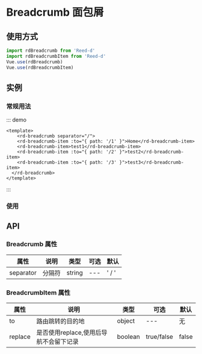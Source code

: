 # Breadcrumb 面包屑

## 使用方式

```js
import rdBreadcrumb from 'Reed-d'
import rdBreadcrumbItem from 'Reed-d'
Vue.use(rdBreadcrumb)
Vue.use(rdBreadcrumbItem)
```

## 实例
### 常规用法
::: demo
```vue
<template>
	<rd-breadcrumb separator="/">
    <rd-breadcrumb-item :to="{ path: '/1' }">Home</rd-breadcrumb-item>
    <rd-breadcrumb-item>test1</rd-breadcrumb-item>
    <rd-breadcrumb-item :to="{ path: '/2' }">test2</rd-breadcrumb-item>
    <rd-breadcrumb-item :to="{ path: '/3' }">test3</rd-breadcrumb-item>
  </rd-breadcrumb>
</template>
```
:::

### 使用
## API

### Breadcrumb 属性

| 属性      | 说明   | 类型   | 可选 | 默认  |
| --------- | ------ | ------ | ---- | ----- |
| separator | 分隔符 | string | ---  | ' / ' |

### BreadcrumbItem 属性

| 属性    | 说明                                   | 类型    | 可选       | 默认  |
| ------- | -------------------------------------- | ------- | ---------- | ----- |
| to      | 路由跳转的目的地                       | object  | ---        | 无    |
| replace | 是否使用replace,使用后导航不会留下记录 | boolean | true/false | false |

